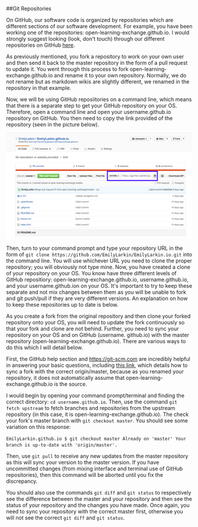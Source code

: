 ##Git Repositories 

On GitHub, our software code is organized by repositories which are different sections of our software development. For example, you have been working one of the repositories: open-learning-exchange.github.io. I would strongly suggest looking (look, don't touch) through our different repositories on GitHub [here](https://github.com/open-learning-exchange). 

As previously mentioned, you fork a repository to work on your own user and then send it back to the master repository in the form of a pull request to update it. You went through this process to fork open-learning-exchange.github.io and rename it to your own repository. Normally, we do not rename but as markdown wikis are slightly different, we renamed in the repository in that example. 

Now, we will be using GitHub reposiitories on a command line, which means that there is a separate step to get your GitHub repository on your OS. Therefore, open a command line and open your username.github.io repository on GitHub. You then need to copy the link provided of the repository (seen in the picture below). 

![GitHub Clone URL](/ll_CC/pages/uploads/images/githubcloneurl.png)

Then, turn to your command prompt and type your repository URL in the form of `git clone https://github.com/EmilyLarkin/EmilyLarkin.io.git` into the command line. You will use whichever URL you need to clone the proper repository; you will obviously not type mine. Now, you have created a clone of your repository on your OS. You know have three different levels of GitHub repositiory: open-learning-exchange.github.io, username.github.io, and your username.github.ion on your OS. It's important to try to keep these separate and not mix changes between them as you will be unable to fork and git push/pull if they are very different versions. An explanation on how to keep these repositories up to date is below. 

As you create a fork from the original repository and then clone your forked repository onto your OS, you will need to update the fork continuously so that your fork and clone are not behind. Further, you need to sync your repository on your OS and on GitHub (username. github.io) with the master repository (open-learning-exchange.github.io). There are various ways to do this which I will detail below. 

First, the GitHub help section and https://git-scm.com are incredibly helpful in answering your basic questions, including [this link](https://help.github.com/articles/syncing-a-fork/), which details how to sync a fork with the correct origin/master, because as you renamed your repository, it does not automatically assume that open-learning-exchange.github.io is the source. 

I would begin by opening your command prompt/terminal and finding the correct directory: `cd username.github.io`. Then, use the command `git fetch upstream` to fetch branches and repositories from the upstream repository (in this case, it is open-learning-exchange.github.io). The check your fork's master branch with `git checkout master`. You should see some variation on this response: 

`EmilyLarkin.github.io $ git checkout master
Already on 'master'
Your branch is up-to-date with 'origin/master'.`
  
Then, use `git pull` to receive any new updates from the master repository as this will sync your version to the master version. If you have uncommitted changes (from mixing interface and terminal use of GitHub repositories), then this command will be aborted until you fix the discrepancy. 

You should also use the commands `git diff` and `git status` to respectively see the difference between the master and your repository and then see the status of your repository and the changes you have made. Once again, you need to sync your repository with the correct master first, otherwise you will not see the correct `git diff` and `git status`. 
